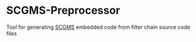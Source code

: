 # SCGMS-Preprocessor

Tool for generating [SCGMS](https://diabetes.zcu.cz/smartcgms/) embedded code from filter chain source code files

